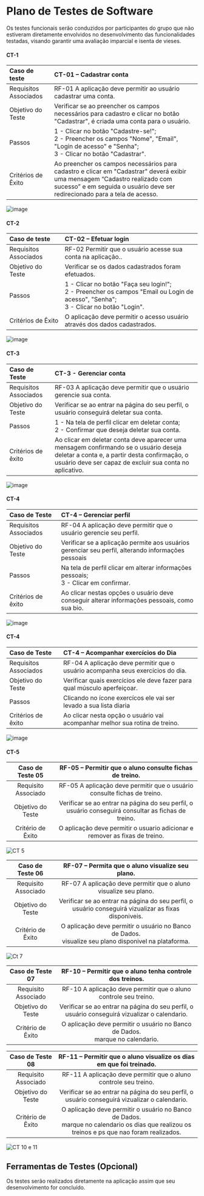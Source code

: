 # Plano de Testes de Software

Os testes funcionais serão conduzidos por participantes do grupo que não estiveram diretamente envolvidos no desenvolvimento das funcionalidades testadas, visando garantir uma avaliação imparcial e isenta de vieses.

#### CT-1
|     Caso de teste     | CT-01 – Cadastrar conta |                                                                                                                                
|:---|:---|
| Requisitos Associados | RF-01 A aplicação deve permitir ao usuário cadastrar uma conta.                                                  |
|   Objetivo do Teste   | Verificar se ao preencher os campos necessários para cadastro e clicar no botão "Cadastrar", é criada uma conta para o usuário.                                                                                  |
|        Passos         | 1 - Clicar no botão "Cadastre-se!";<br> 2 - Preencher os campos "Nome", "Email", "Login de acesso" e "Senha";<br> 3 - Clicar no botão "Cadastrar".  |
|  Critérios de Êxito   | Ao preencher os campos necessários para cadastro e clicar em "Cadastrar" deverá exibir uma mensagem “Cadastro realizado com sucesso” e em seguida o usuário deve ser redirecionado para a tela de acesso.  |

![image](https://github.com/user-attachments/assets/4547acec-0cf1-4bae-9921-f66ba45b60f9)



#### CT-2
|     Caso de teste     | CT-02 – Efetuar login |                                                                                                                                
|:---|:---|
| Requisitos Associados | RF-02 Permitir que o usuário acesse sua conta na aplicação..                                                  |
|   Objetivo do Teste   | Verificar se os dados cadastrados foram efetuados.                                                                                  |
|        Passos         | 1 - Clicar no botão "Faça seu login!";<br> 2 - Preencher os campos "Email ou Login de acesso", "Senha";<br> 3 - Clicar no botão "Login".  |
|  Critérios de Êxito   | O aplicação deve permitir o acesso usuário através dos dados cadastrados. | 

![image](https://github.com/user-attachments/assets/0e46e35a-3b33-406f-b171-02ab447ce5ad)


#### CT-3
|Caso de Teste    | CT-3 - Gerenciar conta |
|:---|:---|
| Requisitos Associados | RF-03	A aplicação deve permitir que o usuário gerencie sua conta.|
| Objetivo do Teste | Verificar se ao entrar na página do seu perfil, o usuário conseguirá deletar sua conta. |
| Passos | 1 - Na tela de perfil clicar em deletar conta;<br> 2 - Confirmar que deseja deletar sua conta.<br> |
| Critérios de êxito | Ao clicar em deletar conta deve aparecer uma mensagem confirmando se o usuário deseja deletar a conta e, a partir desta confirmação, o usuário deve ser capaz de excluir sua conta no aplicativo.| 

![image](https://github.com/user-attachments/assets/f7adaa58-fb28-491a-bb7b-56d7649877bf)




#### CT-4
|Caso de Teste    | CT-4 – Gerenciar perfil |
|:---|:---|
| Requisitos Associados |RF-04	A aplicação deve permitir que o usuário gerencie seu perfil.|
| Objetivo do Teste | Verificar se a aplicação permite aos usuários gerenciar seu perfil, alterando informações pessoais|
| Passos | Na tela de perfil clicar em alterar informações pessoais;<br> 3 - Clicar em confirmar.  |
| Critérios de êxito | Ao clicar nestas opções o usuário deve conseguir alterar  informações pessoais, como sua bio.|

![image](https://github.com/user-attachments/assets/a3615d86-0b08-4ad6-9115-b648c5d7174b)

#### CT-4
|Caso de Teste    | CT-4 – Acompanhar exercícios do Dia |
|:---|:---|
| Requisitos Associados |RF-04	A aplicação deve permitir que o usuário acompanha seus exercícios do dia.|
| Objetivo do Teste | Verificar quais exercícios ele deve fazer para qual músculo aperfeiçoar. |
| Passos | Clicando no ícone exercícos ele vai ser levado a sua lista diaria |
| Critérios de êxito | Ao clicar nesta opção o usuário vai  acompanhar melhor sua rotina de treino.|


![image](https://github.com/user-attachments/assets/15a046ee-a569-4034-afed-558aa2c31cf1)


#### CT-5
| **Caso de Teste 05** 	| **RF-05 – Permitir que o aluno consulte fichas de treino.** 	|
|:---:	|:---:	|
|	Requisito Associado 	| RF-05 A aplicação deve permitir que o usuário consulte fichas de treino.|
| Objetivo do Teste 	| Verificar se ao entrar na página do seu perfil, o usuário conseguirá consultar as fichas de treino. |
|Critério de Êxito | O aplicação deve permitir o usuario adicionar e remover as fixas de treino. |

![CT 5](https://github.com/user-attachments/assets/e0ec28ab-8cc4-4ff1-8b0c-a331702d9b13)

| **Caso de Teste 06** 	| **RF-07 – Permita que o aluno visualize seu plano.** 	|
|:---:	|:---:	|
|	Requisito Associado 	| RF-07 A aplicação deve permitir que o aluno visualize seu plano.|
| Objetivo do Teste 	| Verificar se ao entrar na página do seu perfil, o usuário conseguirá vizualizar as fixas disponiveis. |
|Critério de Êxito | O aplicação deve permitir o usuário no Banco de Dados. <br>visualize seu plano disponivel na plataforma. |

![Ct 7](https://github.com/user-attachments/assets/4a7a5c95-e3b3-41c3-97b5-a5ed6a60ffb9)

| **Caso de Teste 07** 	| **RF-10 – Permitir que o aluno tenha controle dos treinos.** 	|
|:---:	|:---:	|
|	Requisito Associado 	| RF-10 A aplicação deve permitir que o aluno controle seu treino.|
| Objetivo do Teste 	| Verificar se ao entrar na página do seu perfil, o usuário conseguirá vizualizar o calendario. |
|Critério de Êxito | O aplicação deve permitir o usuário no Banco de Dados. <br>marque no calendario. |

| **Caso de Teste 08** 	| **RF-11 – Permitir que o aluno visualize os dias em que foi treinado.** 	|
|:---:	|:---:	|
|	Requisito Associado 	| RF-11 A aplicação deve permitir que o aluno controle seu treino.|
| Objetivo do Teste 	| Verificar se ao entrar na página do seu perfil, o usuário conseguirá vizualizar o calendario. |
|Critério de Êxito | O aplicação deve permitir o usuário no Banco de Dados. <br>marque no calendario os dias que realizou os treinos e ps que nao foram realizados. |

![CT 10 e 11](https://github.com/user-attachments/assets/b19b6e23-ad0e-4459-8e12-09f644f2eb6d)


## Ferramentas de Testes (Opcional)

Os testes serão realizados diretamente na aplicação assim que seu desenvolvimento for concluído.
